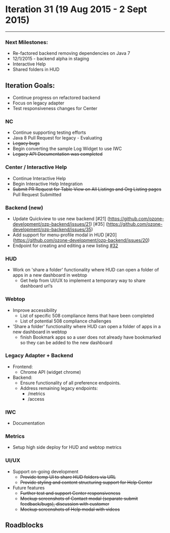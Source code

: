 # Iteration 31 (19 Aug 2015 - 2 Sept 2015)

*** 
### Next Milestones:
* Re-factored backend removing dependencies on Java 7
* 12/1/2015 - backend alpha in staging  
* Interactive Help
* Shared folders in HUD

## Iteration Goals:
* Continue progress on refactored backend
* Focus on legacy adapter
* Test responsiveness changes for Center

### NC
* Continue supporting testing efforts
* Java 8 Pull Request for legacy - Evaluating
* ~~Legacy bugs~~
* Begin converting the sample Log Widget to use IWC
* ~~Legacy API Documentation was completed~~

### Center / Interactive Help
* Continue Interactive Help
* Begin Interactive Help Integration 
* ~~Submit PR Request for Table View on All Listings and Org Listing pages~~ Pull Request Submitted

### Backend (new)
* Update Quickview to use new backend [#21] (https://github.com/ozone-development/ozp-backend/issues/21) [#35] (https://github.com/ozone-development/ozp-backend/issues/35)
* Add support for menu-profile modal in HUD [#20] (https://github.com/ozone-development/ozp-backend/issues/20) 
* Endpoint for creating and editing a new listing [#32](https://github.com/ozone-development/ozp-backend/issues/32)

### HUD
* Work on 'share a folder' functionality where HUD can open a folder of apps in a new dashboard in webtop 
  * Get help from UI/UX to implement a temporary way to share dashboard url’s

### Webtop
* Improve accessibility
  * List of specific 508 compliance items that have been completed
  * List of potential 508 compliance challenges
* 'Share a folder' functionality where HUD can open a folder of apps in a new dashboard in webtop
  * finish Bookmark apps so a user does not already have bookmarked so they can be added to the new dashboard

### Legacy Adapter + Backend
* Frontend:
    * Chrome API (widget chrome)
* Backend:
    * Ensure functionality of all preference endpoints.
    * Address remaining legacy endpoints:
        * /metrics
        * /access

### IWC
* Documentation

### Metrics
* Setup high side deploy for HUD and webtop metrics

### UI/UX
* Support on-going development
  * ~~Provide temp UI to share HUD folders via URL~~
  * ~~Provide styling and content structuring support for Help Center~~
* Future features
  * ~~Further test and support Center responsiveness~~
  * ~~Mockup screenshots of Contact modal (separate submit feedback/bugs), discussion with customer~~
  * ~~Mockup screenshots of Help modal with videos~~

## Roadblocks